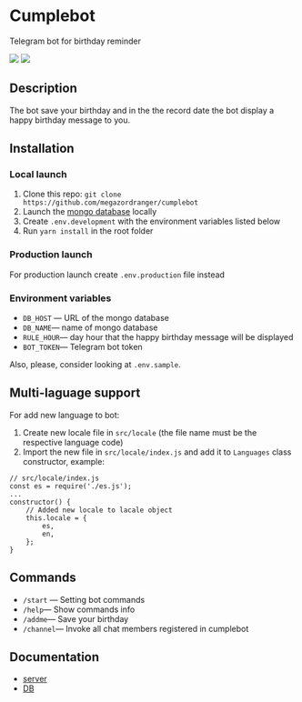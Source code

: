 # Cumplebot

Telegram bot for birthday reminder

<!-- PROJECT SHIELDS -->

![](https://img.shields.io/badge/build-node-brightgreen) ![](https://img.shields.io/badge/license-MIT-green)

## Description

The bot save your birthday and in the the record date the bot display a happy birthday message to you.

## Installation

### Local launch

1. Clone this repo: `git clone https://github.com/megazordranger/cumplebot`
2. Launch the [mongo database](https://www.mongodb.com/) locally
3. Create `.env.development` with the environment variables listed below
4. Run `yarn install` in the root folder

### Production launch

For production launch create `.env.production` file instead

### Environment variables

- `DB_HOST` — URL of the mongo database
- `DB_NAME`— name of mongo database
- `RULE_HOUR`— day hour that the happy birthday message will be displayed
- `BOT_TOKEN`— Telegram bot token

Also, please, consider looking at `.env.sample`.

## Multi-laguage support

For add new language to bot:

1. Create new locale file in `src/locale` (the file name must be the respective language code)
2. Import the new file in `src/locale/index.js` and add it to `Languages` class constructor, example:

```
// src/locale/index.js
const es = require('./es.js');
...
constructor() {
    // Added new locale to lacale object
	this.locale = {
		es,
		en,
	};
}
```

## Commands

- `/start` — Setting bot commands
- `/help`— Show commands info
- `/addme`— Save your birthday
- `/channel`— Invoke all chat members registered in cumplebot

## Documentation

- [server](https://megazordranger.github.io/cumplebot/server/index.html)
- [DB](https://megazordranger.github.io/cumplebot/db/cumplebot.html)
